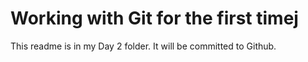# Working with Git for the first timej

This readme is in my Day 2 folder. It will be committed to Github.